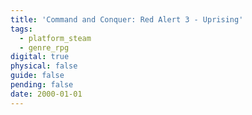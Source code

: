```yaml
---
title: 'Command and Conquer: Red Alert 3 - Uprising'
tags:
  - platform_steam
  - genre_rpg
digital: true
physical: false
guide: false
pending: false
date: 2000-01-01
---
```

